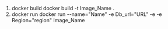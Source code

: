 1. docker build
docker build -t Image_Name . 
2. docker run
docker run --name="Name" -e Db_url="URL" -e -e Region="region" Image_Name